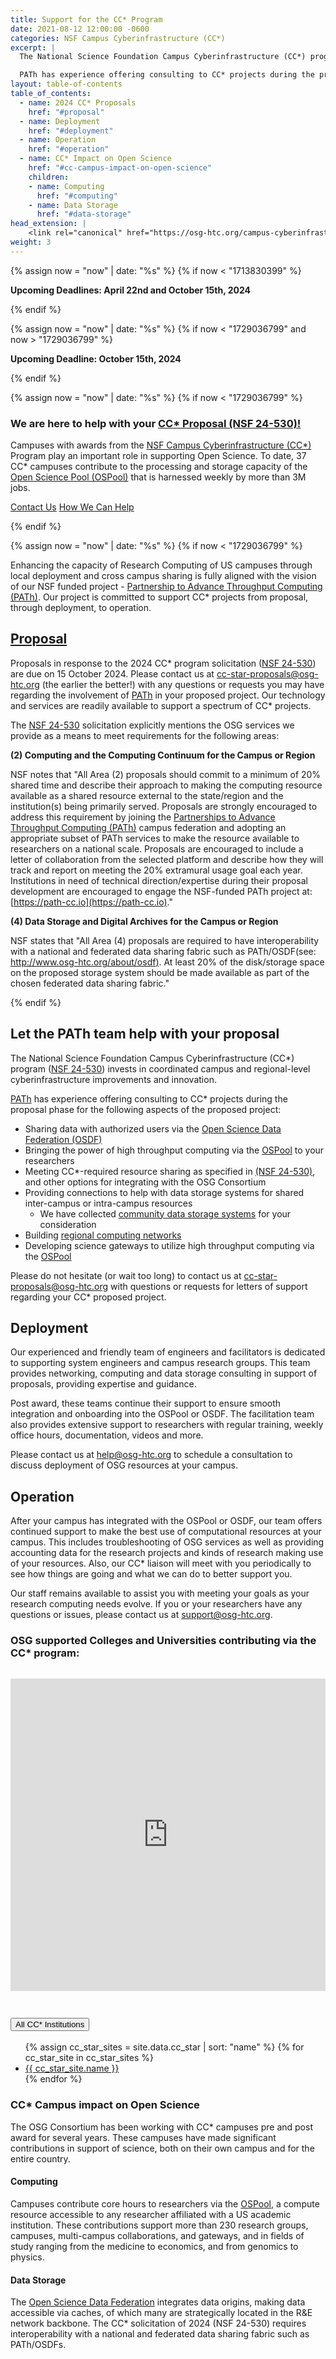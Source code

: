 ```yaml
---
title: Support for the CC* Program
date: 2021-08-12 12:00:00 -0600
categories: NSF Campus Cyberinfrastructure (CC*)
excerpt: |
  The National Science Foundation Campus Cyberinfrastructure (CC*) program (NSF 24-530) invests in coordinated campus and regional-level cyberinfrastructure improvements and innovation.

  PATh has experience offering consulting to CC* projects during the proposal phase for various aspects of the proposed project.
layout: table-of-contents
table_of_contents:
  - name: 2024 CC* Proposals
    href: "#proposal"
  - name: Deployment
    href: "#deployment"
  - name: Operation
    href: "#operation"
  - name: CC* Impact on Open Science
    href: "#cc-campus-impact-on-open-science"
    children:
    - name: Computing
      href: "#computing"
    - name: Data Storage
      href: "#data-storage"
head_extension: |
    <link rel="canonical" href="https://osg-htc.org/campus-cyberinfrastructure.html" />
weight: 3
---
```


{% assign now = "now" | date: "%s" %}
{% if now < "1713830399" %}
<p class="fs-5 pt-2 pb-1 text-primary">
<b>Upcoming Deadlines: April 22nd and October 15th, 2024</b>
</p>
{% endif %}

{% assign now = "now" | date: "%s" %}
{% if now < "1729036799" and now > "1729036799" %}
<p class="fs-5 pt-2 pb-1 text-primary">
<b>Upcoming Deadline: October 15th, 2024</b>
</p>
{% endif %}

{% assign now = "now" | date: "%s" %}
{% if now < "1729036799" %}
  <div class="p-3 my-4 bg-white-offset rounded shadow">
      <h3 class="mt-0 fw-bold text-center">We are here to help with your <a href="https://new.nsf.gov/funding/opportunities/campus-cyberinfrastructure-cc/nsf24-530/solicitation">CC* Proposal (NSF 24-530)!</a></h3>
      <p class="text-center">
          Campuses with awards from the
          <a href="https://www.nsf.gov/funding/pgm_summ.jsp?pims_id=504748">NSF Campus Cyberinfrastructure (CC*)</a>
          Program play an important role in supporting Open Science. To date, 37 CC* campuses contribute to the processing and storage capacity of the
          <a href="https://osg-htc.org/services/open_science_pool.html">Open Science Pool (OSPool)</a> that is
          harnessed weekly by more than 3M jobs.
      </p>
      <p class="mb-0 d-flex justify-content-center pt-3">
          <a class="btn btn-outline-dark" href="mailto:cc-star-proposals@osg-htc.org">Contact Us</a>
          <a class="btn btn-outline-dark ms-1" href="/services/research-computing/#let-the-path-team-help-with-your-proposal">How We Can Help</a>
      </p>
  </div>
{% endif %}

{% assign now = "now" | date: "%s" %}
{% if now < "1729036799" %}

Enhancing the capacity of Research Computing of US campuses through local deployment and cross campus sharing is
fully aligned with the vision of our NSF funded project - [Partnership to Advance Throughput Computing (PATh)](https://path-cc.io).
Our project is committed to support CC* projects from proposal, through deployment, to operation.


## [Proposal](https://new.nsf.gov/funding/opportunities/campus-cyberinfrastructure-cc/nsf24-530/solicitation)

<div class="border p-3 mt-3 mb-3 pb-0 rounded bg-light" markdown="1">


Proposals in response to the 2024 CC* program solicitation
([NSF 24-530](https://new.nsf.gov/funding/opportunities/campus-cyberinfrastructure-cc/nsf24-530/solicitation)) are due on 15 October 2024.
Please contact us at [cc-star-proposals@osg-htc.org](mailto:cc-star-proposals@osg-htc.org)
(the earlier the better!) with any questions or requests
you may have regarding the involvement of [PATh](https://path-cc.io) in your proposed project.
Our technology and services are readily available to support a spectrum of CC* projects.


The
[NSF 24-530](https://new.nsf.gov/funding/opportunities/campus-cyberinfrastructure-cc/nsf24-530/solicitation)
solicitation explicitly mentions the OSG services we provide as a means to meet requirements for the following areas:


__(2) Computing and the Computing Continuum for the Campus or Region__


NSF notes that "All Area (2) proposals should commit to a minimum of 20% shared time and describe their approach to making the computing resource available as a shared resource external to the state/region and the institution(s) being primarily served. Proposals are strongly encouraged to address this requirement by joining the [Partnerships to Advance Throughput Computing (PATh)](https://path-cc.io) campus federation and adopting an appropriate subset of PATh services to make the resource available to researchers on a national scale. Proposals are encouraged to include a letter of collaboration from the selected platform and describe how they will track and report on meeting the 20% extramural usage goal each year. Institutions in need of technical direction/expertise during their proposal development are encouraged to engage the NSF-funded PATh project at: [https://path-cc.io](https://path-cc.io)."


__(4) Data Storage and Digital Archives for the Campus or Region__


NSF states that "All Area (4) proposals are required to have interoperability with a national and federated data sharing fabric such as PATh/OSDF(see: [http://www.osg-htc.org/about/osdf)](http://www.opensciencegrid.org/about/osdf). At least 20% of the disk/storage space on the proposed storage system should be made available as part of the chosen federated data sharing fabric."




</div>

{% endif %}

## Let the PATh team help with your proposal

The National Science Foundation Campus Cyberinfrastructure (CC*) program
([NSF 24-530](https://new.nsf.gov/funding/opportunities/campus-cyberinfrastructure-cc/nsf24-530/solicitation)) invests in coordinated campus
and regional-level cyberinfrastructure improvements and innovation.

[PATh](https://path-cc.io) has experience offering consulting to CC* projects during the proposal phase for the
following aspects of the proposed project:

- Sharing data with authorized users via the [Open Science Data Federation (OSDF)](https://osg-htc.org/services/osdf.html)
- Bringing the power of high throughput computing via the [OSPool](https://osg-htc.org/services/open_science_pool.html) to your researchers
- Meeting CC*-required resource sharing as specified in <a href="https://www.nsf.gov/funding/pgm_summ.jsp?pims_id=504748" target="_blank">(NSF 24-530)</a>, and other options for integrating with the OSG Consortium
- Providing connections to help with data storage systems for shared inter-campus or intra-campus resources
    - We have collected [community data storage systems](https://osg-htc.org/organization/osdf/example_data_origin.html) for your consideration
- Building [regional computing networks](https://osg-htc.org/spotlights/gpargo-cc-star.html)
- Developing science gateways to utilize high throughput computing via the [OSPool](https://osg-htc.org/services/open_science_pool.html)

Please do not hesitate (or wait too long) to contact us at
[cc-star-proposals@osg-htc.org](mailto:cc-star-proposals@osg-htc.org) with
questions or requests for letters of support regarding your CC* proposed project.

## Deployment

Our experienced and friendly team of engineers and facilitators is dedicated to supporting system engineers and
campus research groups. This team provides networking, computing and data storage consulting in support of
proposals, providing expertise and guidance.

Post award, these teams continue their support to ensure smooth integration and onboarding into the OSPool or OSDF.
The facilitation team also provides extensive support to researchers with regular training, weekly office hours,
documentation, videos and more.

Please contact us at [help@osg-htc.org](mailto:help@osg-htc.org) to schedule a consultation to discuss deployment
of OSG resources at your campus.

## Operation

After your campus has integrated with the OSPool or OSDF, our team offers continued support to make the best use of
computational resources at your campus. This includes troubleshooting of OSG services as well as providing accounting 
data for the research projects and kinds of research making use of your resources. Also, our CC* liaison will meet with 
you periodically to see how things are going and what we can do to better support you.

Our staff remains available to assist you with meeting your goals as your research computing needs evolve. If you or
your researchers have any questions or issues, please contact us at [support@osg-htc.org](mailto:support@osg-htc.org).

### OSG supported Colleges and Universities contributing via the CC* program:

<iframe width="100%" height="500px" frameBorder="0" style="margin-bottom:1em; margin-top:1em" src="https://map.osg-htc.org/map/iframe?view=CCStar#38.61687,-97.86621|4|hybrid"></iframe>

<div class="accordion pb-3" id="accordionFlushExample">
  <div class="accordion-item">
    <h2 class="accordion-header" id="flush-headingTwo">
      <button class="accordion-button collapsed" type="button" data-bs-toggle="collapse" data-bs-target="#flush-collapseTwo" aria-expanded="false" aria-controls="flush-collapseTwo">
        All CC* Institutions
      </button>
    </h2>
    <div id="flush-collapseTwo" class="accordion-collapse collapse" aria-labelledby="flush-headingTwo" data-bs-parent="#accordionFlushExample">
      <div class="accordion-body">
        <ul>
          {% assign cc_star_sites = site.data.cc_star | sort: "name" %} 
          {% for cc_star_site in cc_star_sites %}
            <li><a href="{{ cc_star_site.href }}">{{ cc_star_site.name }}</a></li>
          {% endfor %}
        </ul>
      </div>
    </div>
  </div>
</div>

### CC* Campus impact on Open Science

The OSG Consortium has been working with CC* campuses pre and post award for several years.
These campuses have made significant contributions in support of science, both on their
own campus and for the entire country.

#### Computing

Campuses contribute core hours to researchers
via the [OSPool](/services/open_science_pool.html), a compute resource accessible to any
researcher affiliated with a US academic institution. These contributions support more than 230
research groups, campuses, multi-campus collaborations, and gateways, and in fields of
study ranging from the medicine to economics, and from genomics to physics.

#### Data Storage

The [Open Science Data Federation](/services/osdf.html) integrates data origins, making data
accessible via caches, of which many are strategically located in the R&E network backbone.
The CC* solicitation of 2024 (NSF 24-530) requires interoperability with a national and federated data sharing fabric such as PATh/OSDFs.

